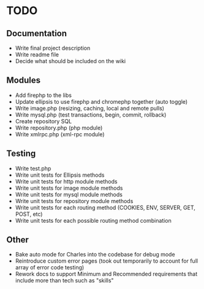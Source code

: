 
TODO
================================================================================

Documentation
--------------------------------------------------------------------------------
- Write final project description
- Write readme file
- Decide what should be included on the wiki

Modules
--------------------------------------------------------------------------------
- Add firephp to the libs
- Update ellipsis to use firephp and chromephp together (auto toggle)
- Write image.php (resizing, caching, local and remote pulls)
- Write mysql.php (test transactions, begin, commit, rollback)
- Create repository SQL
- Write repository.php (php module)
- Write xmlrpc.php (xml-rpc module)

Testing
--------------------------------------------------------------------------------
- Write test.php
- Write unit tests for Ellipsis methods
- Write unit tests for http module methods
- Write unit tests for image module methods
- Write unit tests for mysql module methods
- Write unit tests for repository module methods
- Write unit tests for each routing method (COOKIES, ENV, SERVER, GET, POST, etc)
- Write unit tests for each possible routing method combination

Other
--------------------------------------------------------------------------------
- Bake auto mode for Charles into the codebase for debug mode
- Reintroduce custom error pages (took out temporarily to account for full array of error code testing)
- Rework docs to support Minimum and Recommended requirements that include more than tech such as "skills"

